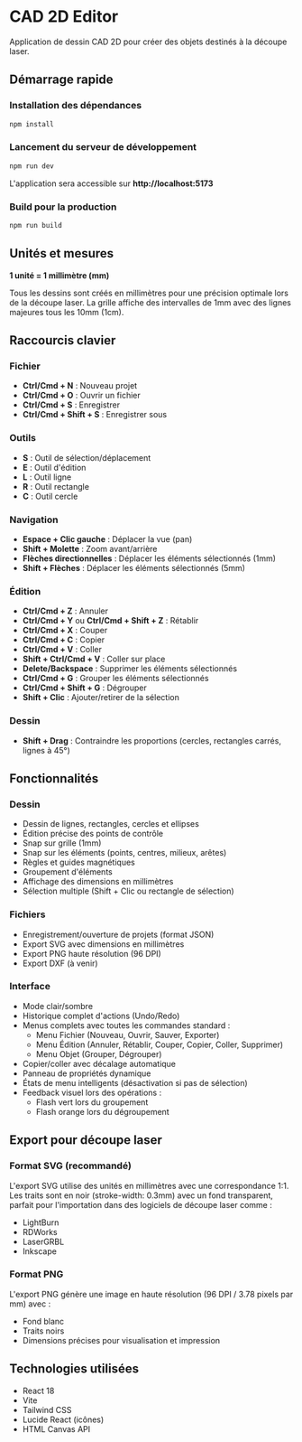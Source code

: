 # CAD 2D Editor

Application de dessin CAD 2D pour créer des objets destinés à la découpe laser.

## Démarrage rapide

### Installation des dépendances
```bash
npm install
```

### Lancement du serveur de développement
```bash
npm run dev
```

L'application sera accessible sur **http://localhost:5173**

### Build pour la production
```bash
npm run build
```

## Unités et mesures

**1 unité = 1 millimètre (mm)**

Tous les dessins sont créés en millimètres pour une précision optimale lors de la découpe laser. La grille affiche des intervalles de 1mm avec des lignes majeures tous les 10mm (1cm).

## Raccourcis clavier

### Fichier
- **Ctrl/Cmd + N** : Nouveau projet
- **Ctrl/Cmd + O** : Ouvrir un fichier
- **Ctrl/Cmd + S** : Enregistrer
- **Ctrl/Cmd + Shift + S** : Enregistrer sous

### Outils
- **S** : Outil de sélection/déplacement
- **E** : Outil d'édition
- **L** : Outil ligne
- **R** : Outil rectangle
- **C** : Outil cercle

### Navigation
- **Espace + Clic gauche** : Déplacer la vue (pan)
- **Shift + Molette** : Zoom avant/arrière
- **Flèches directionnelles** : Déplacer les éléments sélectionnés (1mm)
- **Shift + Flèches** : Déplacer les éléments sélectionnés (5mm)

### Édition
- **Ctrl/Cmd + Z** : Annuler
- **Ctrl/Cmd + Y** ou **Ctrl/Cmd + Shift + Z** : Rétablir
- **Ctrl/Cmd + X** : Couper
- **Ctrl/Cmd + C** : Copier
- **Ctrl/Cmd + V** : Coller
- **Shift + Ctrl/Cmd + V** : Coller sur place
- **Delete/Backspace** : Supprimer les éléments sélectionnés
- **Ctrl/Cmd + G** : Grouper les éléments sélectionnés
- **Ctrl/Cmd + Shift + G** : Dégrouper
- **Shift + Clic** : Ajouter/retirer de la sélection

### Dessin
- **Shift + Drag** : Contraindre les proportions (cercles, rectangles carrés, lignes à 45°)

## Fonctionnalités

### Dessin
- Dessin de lignes, rectangles, cercles et ellipses
- Édition précise des points de contrôle
- Snap sur grille (1mm)
- Snap sur les éléments (points, centres, milieux, arêtes)
- Règles et guides magnétiques
- Groupement d'éléments
- Affichage des dimensions en millimètres
- Sélection multiple (Shift + Clic ou rectangle de sélection)

### Fichiers
- Enregistrement/ouverture de projets (format JSON)
- Export SVG avec dimensions en millimètres
- Export PNG haute résolution (96 DPI)
- Export DXF (à venir)

### Interface
- Mode clair/sombre
- Historique complet d'actions (Undo/Redo)
- Menus complets avec toutes les commandes standard :
  * Menu Fichier (Nouveau, Ouvrir, Sauver, Exporter)
  * Menu Édition (Annuler, Rétablir, Couper, Copier, Coller, Supprimer)
  * Menu Objet (Grouper, Dégrouper)
- Copier/coller avec décalage automatique
- Panneau de propriétés dynamique
- États de menu intelligents (désactivation si pas de sélection)
- Feedback visuel lors des opérations :
  * Flash vert lors du groupement
  * Flash orange lors du dégroupement

## Export pour découpe laser

### Format SVG (recommandé)
L'export SVG utilise des unités en millimètres avec une correspondance 1:1. Les traits sont en noir (stroke-width: 0.3mm) avec un fond transparent, parfait pour l'importation dans des logiciels de découpe laser comme :
- LightBurn
- RDWorks
- LaserGRBL
- Inkscape

### Format PNG
L'export PNG génère une image en haute résolution (96 DPI / 3.78 pixels par mm) avec :
- Fond blanc
- Traits noirs
- Dimensions précises pour visualisation et impression

## Technologies utilisées

- React 18
- Vite
- Tailwind CSS
- Lucide React (icônes)
- HTML Canvas API

